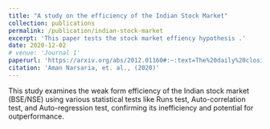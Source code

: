 ```yaml
---
title: "A study on the efficiency of the Indian Stock Market"
collection: publications
permalink: /publication/indian-stock-market
excerpt: 'This paper tests the stock market effiency hypothesis .'
date: 2020-12-02
# venue: 'Journal 1'
paperurl: 'https://arxiv.org/abs/2012.01160#:~:text=The%20daily%20closing%20values%20of,and%20can%20thus%20be%20outperformed.'
citation: 'Aman Narsaria, et. al., (2020)'
---
```


This study examines the weak form efficiency of the Indian stock market (BSE/NSE) using various statistical tests like Runs test, Auto-correlation test, and Auto-regression test, confirming its inefficiency and potential for outperformance. 
